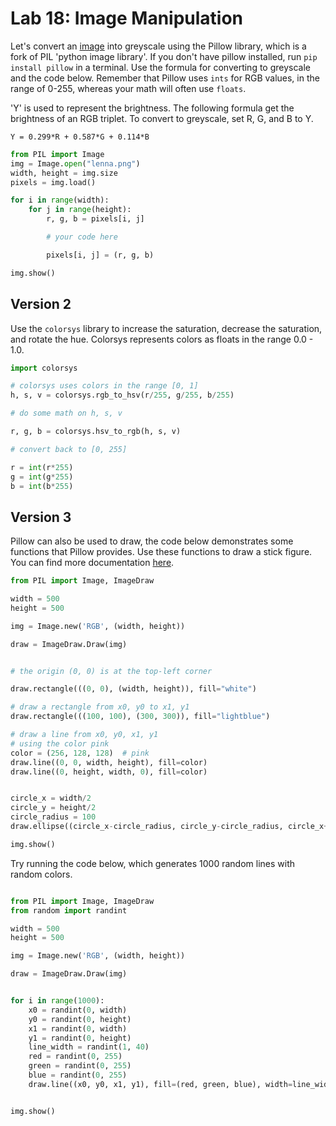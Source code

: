 # Lab 18: Image Manipulation

Let's convert an [image](https://upload.wikimedia.org/wikipedia/en/2/24/Lenna.png) into greyscale using the Pillow library, which is a fork of PIL 'python image library'. If you don't have pillow installed, run `pip install pillow` in a terminal. Use the formula for converting to greyscale and the code below. Remember that Pillow uses `ints` for RGB values, in the range of 0-255, whereas your math will often use `floats`. 

'Y' is used to represent the brightness. The following formula get the brightness of an RGB triplet. To convert to greyscale, set R, G, and B to Y.

`Y = 0.299*R + 0.587*G + 0.114*B`

```python
from PIL import Image
img = Image.open("lenna.png")
width, height = img.size
pixels = img.load()

for i in range(width):
    for j in range(height):
        r, g, b = pixels[i, j]

        # your code here

        pixels[i, j] = (r, g, b)

img.show()

```



## Version 2

Use the `colorsys` library to increase the saturation, decrease the saturation, and rotate the hue. Colorsys represents colors as floats in the range 0.0 - 1.0.

```python
import colorsys

# colorsys uses colors in the range [0, 1]
h, s, v = colorsys.rgb_to_hsv(r/255, g/255, b/255)

# do some math on h, s, v

r, g, b = colorsys.hsv_to_rgb(h, s, v)

# convert back to [0, 255]

r = int(r*255)
g = int(g*255)
b = int(b*255)

```
## Version 3


Pillow can also be used to draw, the code below demonstrates some functions that Pillow provides. Use these functions to draw a stick figure. You can find more documentation [here](http://pillow.readthedocs.io/en/4.2.x/reference/ImageDraw.html).

```python
from PIL import Image, ImageDraw

width = 500
height = 500

img = Image.new('RGB', (width, height))

draw = ImageDraw.Draw(img)


# the origin (0, 0) is at the top-left corner

draw.rectangle(((0, 0), (width, height)), fill="white")

# draw a rectangle from x0, y0 to x1, y1
draw.rectangle(((100, 100), (300, 300)), fill="lightblue")

# draw a line from x0, y0, x1, y1
# using the color pink
color = (256, 128, 128)  # pink
draw.line((0, 0, width, height), fill=color)
draw.line((0, height, width, 0), fill=color)


circle_x = width/2
circle_y = height/2
circle_radius = 100
draw.ellipse((circle_x-circle_radius, circle_y-circle_radius, circle_x+circle_radius, circle_y+circle_radius), fill='lightgreen')

img.show()
```

Try running the code below, which generates 1000 random lines with random colors.

```python

from PIL import Image, ImageDraw
from random import randint

width = 500
height = 500

img = Image.new('RGB', (width, height))

draw = ImageDraw.Draw(img)


for i in range(1000):
    x0 = randint(0, width)
    y0 = randint(0, height)
    x1 = randint(0, width)
    y1 = randint(0, height)
    line_width = randint(1, 40)
    red = randint(0, 255)
    green = randint(0, 255)
    blue = randint(0, 255)
    draw.line((x0, y0, x1, y1), fill=(red, green, blue), width=line_width)


img.show()
```
